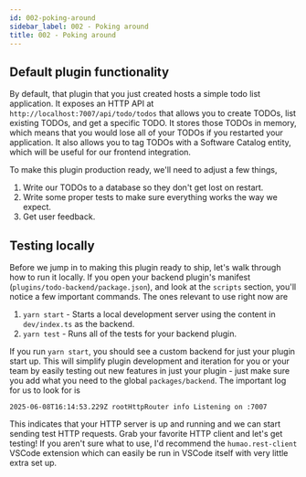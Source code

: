 ```yaml
---
id: 002-poking-around
sidebar_label: 002 - Poking around
title: 002 - Poking around
---
```


## Default plugin functionality

By default, that plugin that you just created hosts a simple todo list application. It exposes an HTTP API at `http://localhost:7007/api/todo/todos` that allows you to create TODOs, list existing TODOs, and get a specific TODO. It stores those TODOs in memory, which means that you would lose all of your TODOs if you restarted your application. It also allows you to tag TODOs with a Software Catalog entity, which will be useful for our frontend integration.

To make this plugin production ready, we'll need to adjust a few things,

1. Write our TODOs to a database so they don't get lost on restart.
2. Write some proper tests to make sure everything works the way we expect.
3. Get user feedback.

## Testing locally

Before we jump in to making this plugin ready to ship, let's walk through how to run it locally. If you open your backend plugin's manifest (`plugins/todo-backend/package.json`), and look at the `scripts` section, you'll notice a few important commands. The ones relevant to use right now are

1. `yarn start` - Starts a local development server using the content in `dev/index.ts` as the backend.
2. `yarn test` - Runs all of the tests for your backend plugin.

If you run `yarn start`, you should see a custom backend for just your plugin start up. This will simplify plugin development and iteration for you or your team by easily testing out new features in just your plugin - just make sure you add what you need to the global `packages/backend`. The important log for us to look for is

```
2025-06-08T16:14:53.229Z rootHttpRouter info Listening on :7007
```

This indicates that your HTTP server is up and running and we can start sending test HTTP requests. Grab your favorite HTTP client and let's get testing! If you aren't sure what to use, I'd recommend the `humao.rest-client` VSCode extension which can easily be run in VSCode itself with very little extra set up.

```

```
